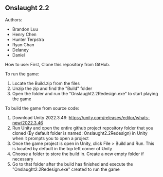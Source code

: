 ## Onslaught 2.2

Authors:
- Brandon Luu
- Henry Chen
- Hunter Terpstra
- Ryan Chan
- Delaney
- Daniel
  
How to use:
First, Clone this repository from GitHub.

To run the game:
1. Locate the Build.zip from the files
2. Unzip the zip and find the "Build" folder
3. Open the folder and run the "Onslaught2.2Redesign.exe" to start playing the game

To build the game from source code:
1. Download Unity 2022.3.46: https://unity.com/releases/editor/whats-new/2022.3.46
2. Run Unity and open the entire github project repository folder that you cloned (By default folder is named: Onslaught2.2Redesign) in Unity when it prompts you to open a project
3. Once the game project is open in Unity, click File > Build and Run. This is located by default in the top left corner of Unity
4. Choose a folder to store the build in. Create a new empty folder if necessary
5. Go to that folder after the build has finished and execute the "Onslaught2.2Redesign.exe" created to run the game
